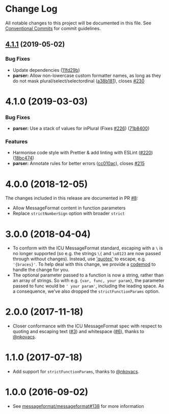# Change Log

All notable changes to this project will be documented in this file.
See [Conventional Commits](https://conventionalcommits.org) for commit guidelines.

## [4.1.1](https://github.com/messageformat/messageformat/compare/messageformat-parser@4.1.0...messageformat-parser@4.1.1) (2019-05-02)


### Bug Fixes

* Update dependencies ([11fd29b](https://github.com/messageformat/messageformat/commit/11fd29b))
* **parser:** Allow non-lowercase custom formatter names, as long as they do not mask plural/select/selectordinal ([a38b181](https://github.com/messageformat/messageformat/commit/a38b181)), closes [#230](https://github.com/messageformat/messageformat/issues/230)





# 4.1.0 (2019-03-03)


### Bug Fixes

* **parser:** Use a stack of values for inPlural (Fixes [#226](https://github.com/messageformat/messageformat/issues/226)) ([71b8400](https://github.com/messageformat/messageformat/commit/71b8400))


### Features

* Harmonise code style with Prettier & add linting with ESLint ([#220](https://github.com/messageformat/messageformat/issues/220)) ([18bc474](https://github.com/messageformat/messageformat/commit/18bc474))
* **parser:** Annotate rules for better errors ([cc010ac](https://github.com/messageformat/messageformat/commit/cc010ac)), closes [#215](https://github.com/messageformat/messageformat/issues/215)


# 4.0.0 (2018-12-05)


The changes included in this release are documented in PR [#8](https://github.com/messageformat/parser/pull/8):

* Allow MessageFormat content in function parameters
* Replace `strictNumberSign` option with broader `strict`


# 3.0.0 (2018-04-04)


* To conform with the ICU MessageFormat standard, escaping with a `\` is no longer supported (so e.g. the strings `\{` and `\u0123` are now passed through without changes). Instead, use ['quotes'](http://userguide.icu-project.org/formatparse/messages#TOC-Quoting-Escaping) to escape, e.g. `'{braces}'`. To help deal with this change, we provide a [codemod](https://github.com/messageformat/parser/blob/v3.0.0/codemod-fix-backslash-escapes.js) to handle the change for you.
* The optional parameter passed to a function is now a string, rather than an array of strings. So with e.g. `{var, func, your param}`, the parameter passed to func would be `' your param'`, including the leading space. As a consequence, we've also dropped the `strictFunctionParams` option.


# 2.0.0 (2017-11-18)


* Closer conformance with the ICU MessageFormat spec with respect to quoting and escaping text ([#3](https://github.com/messageformat/parser/pull/3)) and whitespace ([#6](https://github.com/messageformat/parser/pull/6)), thanks to [@nkovacs](https://github.com/nkovacs).


# 1.1.0 (2017-07-18)


* Add support for `strictFunctionParams`, thanks to [@nkovacs](https://github.com/nkovacs).


# 1.0.0 (2016-09-02)


* See [messageformat/messageformat#138](https://github.com/messageformat/messageformat/pull/138) for more information
